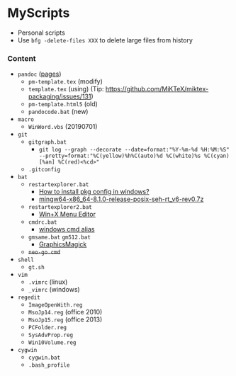 # MyScripts

+ Personal scripts
+ Use `bfg -delete-files XXX` to delete large files from history

### Content

+ `pandoc` ([pages](https://github.com/tzengyuxio/pages))
    + `pm-template.tex` (modify)
    + `template.tex` (using) (Tip: https://github.com/MiKTeX/miktex-packaging/issues/131)
    + `pm-template.html5` (old)
    + `pandocode.bat` (new)
+ `macro`
    + `WinWord.vbs` (20190701)
+ `git`
    + `gitgraph.bat`
        + `git log --graph --decorate --date=format:"%Y-%m-%d %H:%M:%S" --pretty=format:"%C(yellow)%h%C(auto)%d %C(white)%s %C(cyan)[%an] %C(red)<%cd>"`
    + `.gitconfig`
+ `bat`
    + `restartexplorer.bat`
        + [How to install pkg config in windows?](https://stackoverflow.com/questions/1710922/how-to-install-pkg-config-in-windows)
        + [mingw64-x86_64-8.1.0-release-posix-seh-rt_v6-rev0.7z](https://sourceforge.net/projects/mingw-w64/files/Toolchains%20targetting%20Win64/Personal%20Builds/mingw-builds/8.1.0/threads-posix/seh/)
	+ `restartexplorer2.bat`
		+ [Win+X Menu Editor](https://www.gigafree.net/system/registry/win+xmenueditor.html)
    + `cmdrc.bat`
        + [windows cmd alias](https://blog.csdn.net/yiranzhiliposui/article/details/83116819)
	+ `gmsame.bat` `gm512.bat`
		+ [GraphicsMagick](http://www.graphicsmagick.org/)
    + ~~`neo-go.cmd`~~
+ `shell`
    + `gt.sh`
+ `vim`
    + `.vimrc` (linux)
    + `_vimrc` (windows)
+ `regedit`
    + `ImageOpenWith.reg`
    + `MsoJp14.reg` (office 2010)
    + `MsoJp15.reg` (office 2013)
    + `PCFolder.reg`
    + `SysAdvProp.reg`
    + `Win10Volume.reg`
+ `cygwin`
    + `cygwin.bat`
    + `.bash_profile`

